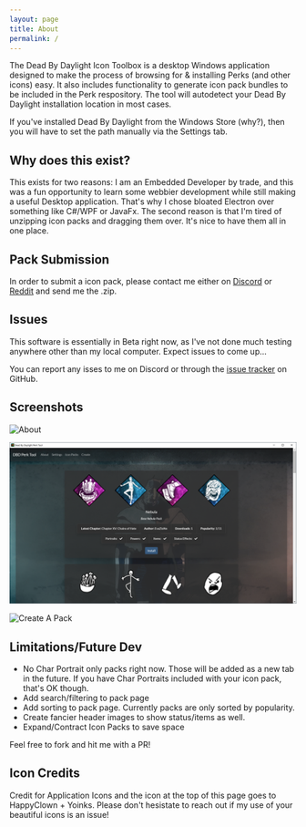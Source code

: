 ```yaml
---
layout: page
title: About
permalink: /
---
```

The Dead By Daylight Icon Toolbox is a desktop Windows application designed to make the process of browsing for & installing Perks (and other icons) easy. It also includes functionality to generate icon pack bundles to be included in the Perk respository. The tool will autodetect your Dead By Daylight installation location in most cases.

If you've installed Dead By Daylight from the Windows Store (why?), then you will have to set the path manually via the Settings tab.

## Why does this exist?
This exists for two reasons: I am an Embedded Developer by trade, and this was a fun opportunity to learn some webbier development while still making a useful Desktop application. That's why I chose bloated Electron over something like C#/WPF or JavaFx. The second reason is that I'm tired of unzipping icon packs and dragging them over. It's nice to have them all in one place.

## Pack Submission
In order to submit a icon pack, please contact me either on [Discord](https://discordapp.com/invite/3WexstV) or [Reddit](https://reddit.com/message/compose?to=elpantalla&subject=My+Icon+Pack) and send me the .zip. 

## Issues
This software is essentially in Beta right now, as I've not done much testing anywhere other than my local computer. Expect issues to come up...

You can report any isses to me on Discord or through the [issue tracker](https://github.com/nrcrast/DbdPerkTool/issues) on GitHub. 

## Screenshots
![About](images/about.png)

![Perk Browser](images/screenshot_icons.png)

![Create A Pack](images/create.png)

## Limitations/Future Dev
* No Char Portrait only packs right now. Those will be added as a new tab in the future. If you have Char Portraits included with your icon pack, that's OK though.
* Add search/filtering to pack page
* Add sorting to pack page. Currently packs are only sorted by popularity.
* Create fancier header images to show status/items as well.
* Expand/Contract Icon Packs to save space

Feel free to fork and hit me with a PR!

## Icon Credits
Credit for Application Icons and the icon at the top of this page goes to HappyClown + Yoinks. Please don't hesistate to reach out if my use of your beautiful icons is an issue!
